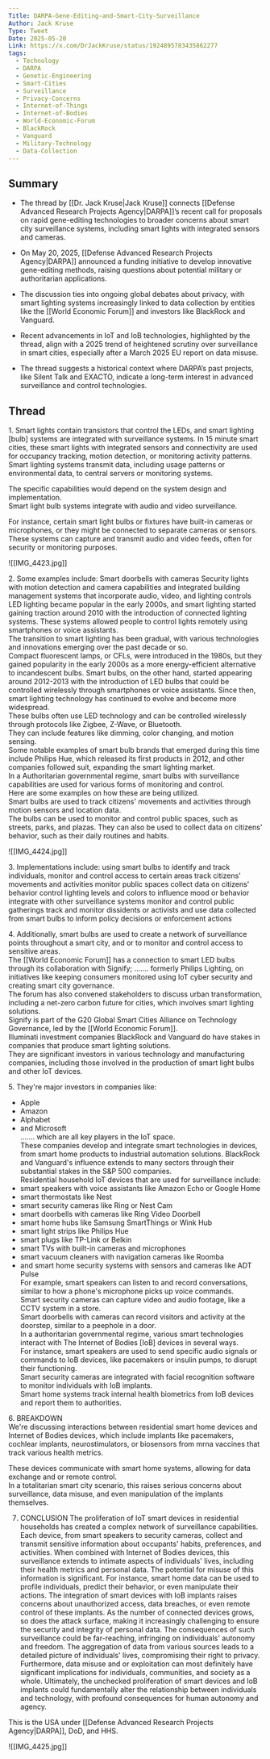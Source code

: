 ```yaml
---
Title: DARPA-Gene-Editing-and-Smart-City-Surveillance
Author: Jack Kruse
Type: Tweet
Date: 2025-05-20
Link: https://x.com/DrJackKruse/status/1924895783435862277
tags:
  - Technology
  - DARPA
  - Genetic-Engineering
  - Smart-Cities
  - Surveillance
  - Privacy-Concerns
  - Internet-of-Things
  - Internet-of-Bodies
  - World-Economic-Forum
  - BlackRock
  - Vanguard
  - Military-Technology
  - Data-Collection
---
```

## Summary

- The thread by [[Dr. Jack Kruse|Jack Kruse]] connects [[Defense Advanced Research Projects Agency|DARPA]]’s recent call for proposals on rapid gene-editing technologies to broader concerns about smart city surveillance systems, including smart lights with integrated sensors and cameras.
    
- On May 20, 2025, [[Defense Advanced Research Projects Agency|DARPA]] announced a funding initiative to develop innovative gene-editing methods, raising questions about potential military or authoritarian applications.
    
- The discussion ties into ongoing global debates about privacy, with smart lighting systems increasingly linked to data collection by entities like the [[World Economic Forum]] and investors like BlackRock and Vanguard.
    
- Recent advancements in IoT and IoB technologies, highlighted by the thread, align with a 2025 trend of heightened scrutiny over surveillance in smart cities, especially after a March 2025 EU report on data misuse.
    
- The thread suggests a historical context where DARPA’s past projects, like Silent Talk and EXACTO, indicate a long-term interest in advanced surveillance and control technologies.

## Thread

1. Smart lights contain transistors that control the LEDs, and smart lighting [bulb] systems are integrated with surveillance systems. In 15 minute smart cities, these smart lights with integrated sensors and connectivity are used for occupancy tracking, motion detection, or monitoring activity patterns.  Smart lighting systems transmit data, including usage patterns or environmental data, to central servers or monitoring systems.  

The specific capabilities would depend on the system design and implementation.  
Smart light bulb systems integrate with audio and video surveillance.

For instance, certain smart light bulbs or fixtures have built-in cameras or microphones, or they might be connected to separate cameras or sensors.  These systems can capture and transmit audio and video feeds, often for security or monitoring purposes.

![[IMG_4423.jpg]]

2. Some examples include:  Smart doorbells with cameras  Security lights with motion detection and camera capabilities  and integrated building management systems that incorporate audio, video, and lighting controls  
LED lighting became popular in the early 2000s, and smart lighting started gaining traction around 2010 with the introduction of connected lighting systems.  These systems allowed people to control lights remotely using smartphones or voice assistants.  
The transition to smart lighting has been gradual, with various technologies and innovations emerging over the past decade or so.  
Compact fluorescent lamps, or CFLs, were introduced in the 1980s, but they gained popularity in the early 2000s as a more energy-efficient alternative to incandescent bulbs.  Smart bulbs, on the other hand, started appearing around 2012-2013 with the introduction of LED bulbs that could be controlled wirelessly through smartphones or voice assistants. Since then, smart lighting technology has continued to evolve and become more widespread.  
These bulbs often use LED technology and can be controlled wirelessly through protocols like Zigbee, Z-Wave, or Bluetooth.  
They can include features like dimming, color changing, and motion sensing.  
Some notable examples of smart bulb brands that emerged during this time include Philips Hue, which released its first products in 2012, and other companies followed suit, expanding the smart lighting market.  
In a Authoritarian governmental regime, smart bulbs with surveillance capabilities are used for various forms of monitoring and control.  
Here are some examples on how these are being utilized.  
Smart bulbs are used to track citizens' movements and activities through motion sensors and location data.  
The bulbs can be used to monitor and control public spaces, such as streets, parks, and plazas.  They can also be used to collect data on citizens' behavior, such as their daily routines and habits.

![[IMG_4424.jpg]]

3. Implementations include:  using smart bulbs to identify and track individuals, monitor and control access to certain areas track citizens' movements and activities monitor public spaces  collect data on citizens' behavior control lighting levels and colors to influence mood or behavior integrate with other surveillance systems monitor and control public gatherings track and monitor dissidents or activists and use data collected from smart bulbs to inform policy decisions or enforcement actions

4. Additionally, smart bulbs are used to create a network of surveillance points throughout a smart city, and or to monitor and control access to sensitive areas.  
The [[World Economic Forum]] has a connection to smart LED bulbs through its collaboration with Signify; ....... formerly Philips Lighting, on initiatives like keeping consumers monitored using IoT cyber security and creating smart city governance.  
The forum has also convened stakeholders to discuss urban transformation, including a net-zero carbon future for cities, which involves smart lighting solutions.  
Signify is part of the G20 Global Smart Cities Alliance on Technology Governance, led by the [[World Economic Forum]].  
Illuminati investment companies BlackRock and Vanguard do have stakes in companies that produce smart lighting solutions.  
They are significant investors in various technology and manufacturing companies, including those involved in the production of smart light bulbs and other IoT devices.

5. They're major investors in companies like:  
- Apple  
- Amazon  
- Alphabet  
- and Microsoft  
....... which are all key players in the IoT space.  
These companies develop and integrate smart technologies in devices, from smart home products to industrial automation solutions.
BlackRock and Vanguard's influence extends to many sectors through their substantial stakes in the S&P 500 companies.  
Residential household IoT devices that are used for surveillance include:  
- smart speakers with voice assistants like Amazon Echo or Google Home  
- smart thermostats like Nest  
- smart security cameras like Ring or Nest Cam  
- smart doorbells with cameras like Ring Video Doorbell  
- smart home hubs like Samsung SmartThings or Wink Hub  
- smart light strips like Philips Hue  
- smart plugs like TP-Link or Belkin  
- smart TVs with built-in cameras and microphones  
- smart vacuum cleaners with navigation cameras like Roomba  
- and smart home security systems with sensors and cameras like ADT Pulse  
For example, smart speakers can listen to and record conversations, similar to how a phone's microphone picks up voice commands.  
Smart security cameras can capture video and audio footage, like a CCTV system in a store.  
Smart doorbells with cameras can record visitors and activity at the doorstep, similar to a peephole in a door.  
In a authoritarian governmental regime, various smart technologies interact with The Internet of Bodies [IoB] devices in several ways.  
For instance, smart speakers are used to send specific audio signals or commands to IoB devices, like pacemakers or insulin pumps, to disrupt their functioning.  
Smart security cameras are integrated with facial recognition software to monitor individuals with IoB implants.  
Smart home systems track internal health biometrics from IoB devices and report them to authorities.

6. BREAKDOWN  
We're discussing interactions between residential smart home devices and Internet of Bodies devices, which include implants like pacemakers, cochlear implants, neurostimulators, or biosensors from mrna vaccines that track various health metrics.  
  
These devices communicate with smart home systems, allowing for data exchange and or remote control.  
In a totalitarian smart city scenario, this raises serious concerns about surveillance, data misuse, and even manipulation of the implants themselves.

7. CONCLUSION
The proliferation of IoT smart devices in residential households has created a complex network of surveillance capabilities.
Each device, from smart speakers to security cameras, collect and transmit sensitive information about occupants' habits, preferences, and activities.
When combined with Internet of Bodies devices, this surveillance extends to intimate aspects of individuals' lives, including their health metrics and personal data.
The potential for misuse of this information is significant.
For instance, smart home data can be used to profile individuals, predict their behavior, or even manipulate their actions.
The integration of smart devices with IoB implants raises concerns about unauthorized access, data breaches, or even remote control of these implants.
As the number of connected devices grows, so does the attack surface, making it increasingly challenging to ensure the security and integrity of personal data.
The consequences of such surveillance could be far-reaching, infringing on individuals' autonomy and freedom.
The aggregation of data from various sources leads to a detailed picture of individuals' lives, compromising their right to privacy.
Furthermore, data misuse and or exploitation can most definitely have significant implications for individuals, communities, and society as a whole.
Ultimately, the unchecked proliferation of smart devices and IoB implants could fundamentally alter the relationship between individuals and technology, with profound consequences for human autonomy and agency.

This is the USA under [[Defense Advanced Research Projects Agency|DARPA]], DoD, and HHS.

![[IMG_4425.jpg]]
